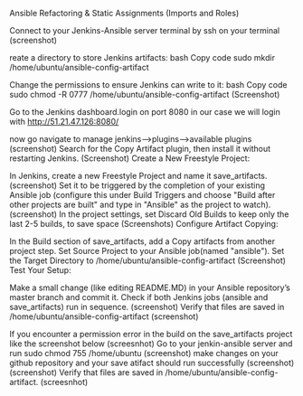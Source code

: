Ansible Refactoring & Static Assignments (Imports and Roles)

Connect to your Jenkins-Ansible server terminal by ssh on your terminal
(screenshot)

reate a directory to store Jenkins artifacts:
bash
Copy code
sudo mkdir /home/ubuntu/ansible-config-artifact


Change the permissions to ensure Jenkins can write to it:
bash
Copy code
sudo chmod -R 0777 /home/ubuntu/ansible-config-artifact
(Screenshot)

Go to the Jenkins dashboard.login on port 8080 in our case we will login with
http://51.21.47.126:8080/

now go navigate to manage jenkins-->plugins-->available plugins
(screenshot)
Search for the Copy Artifact plugin, then install it without restarting Jenkins.
(Screenshot)
Create a New Freestyle Project:

In Jenkins, create a new Freestyle Project and name it save_artifacts.
(screenshot)
Set it to be triggered by the completion of your existing Ansible job (configure this under Build Triggers and choose "Build after other projects are built" and type in "Ansible" as the project to watch).
(screenshot)
In the project settings, set Discard Old Builds to keep only the last 2-5 builds, to save space
(Screenshots)
Configure Artifact Copying:

In the Build section of save_artifacts, add a Copy artifacts from another project step.
Set Source Project to your Ansible job(named "ansible").
Set the Target Directory to /home/ubuntu/ansible-config-artifact
(Screenshot)
Test Your Setup:

Make a small change (like editing README.MD) in your Ansible repository’s master branch and commit it.
Check if both Jenkins jobs (ansible and save_artifacts) run in sequence.
(screenshot)
Verify that files are saved in /home/ubuntu/ansible-config-artifact
(screenshot)

If you encounter a permission error in the build on the save_artifacts project like the screenshot below
(screesnhot)
Go to your jenkin-ansible server and run sudo chmod 755 /home/ubuntu
(screenshot)
make changes on your github repository and your save atifact should run successfully
(screenshot)
(screenshot)
Verify that files are saved in /home/ubuntu/ansible-config-artifact.
(screesnhot)
